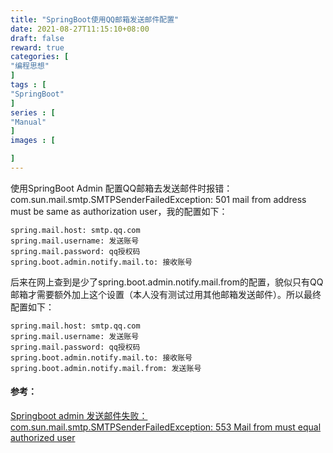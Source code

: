 ```yaml
---
title: "SpringBoot使用QQ邮箱发送邮件配置"
date: 2021-08-27T11:15:10+08:00
draft: false
reward: true
categories: [
"编程思想"
]
tags : [
"SpringBoot"
]
series : [
"Manual"
]
images : [

]
---
```


[comment]: <> (# SpringBoot使用QQ邮箱发送邮件配置)

使用SpringBoot Admin 配置QQ邮箱去发送邮件时报错：com.sun.mail.smtp.SMTPSenderFailedException: 501 mail from address must be same as authorization user，我的配置如下：

```properties
spring.mail.host: smtp.qq.com
spring.mail.username: 发送账号
spring.mail.password: qq授权码
spring.boot.admin.notify.mail.to: 接收账号
```

后来在网上查到是少了spring.boot.admin.notify.mail.from的配置，貌似只有QQ邮箱才需要额外加上这个设置（本人没有测试过用其他邮箱发送邮件）。所以最终配置如下：

```properties
spring.mail.host: smtp.qq.com
spring.mail.username: 发送账号
spring.mail.password: qq授权码
spring.boot.admin.notify.mail.to: 接收账号
spring.boot.admin.notify.mail.from: 发送账号
```

#### 参考：

[Springboot admin 发送邮件失败：com.sun.mail.smtp.SMTPSenderFailedException: 553 Mail from must equal authorized user](http://itren.xiaolee.net/p/1384835.html)

 

